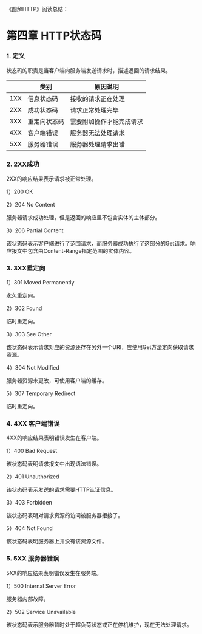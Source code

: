 《图解HTTP》阅读总结：

# 第四章 HTTP状态码

### 1. 定义

状态码的职责是当客户端向服务端发送请求时，描述返回的请求结果。


|  | 类别 | 原因说明 |
| --- | --- | --- |
| 1XX | 信息状态码 | 接收的请求正在处理 |
| 2XX | 成功状态码 | 请求正常处理完毕 |
| 3XX | 重定向状态码 | 需要附加操作才能完成请求 |
| 4XX | 客户端错误 | 服务器无法处理请求 |
| 5XX | 服务器错误 | 服务器处理请求出错 |

### 2. 2XX成功

2XX的响应结果表示请求被正常处理。

1）200 OK

2）204 No Content

服务器请求成功处理，但是返回的响应里不包含实体的主体部分。

3）206 Partial Content

该状态码表示客户端进行了范围请求，而服务器成功执行了这部分的Get请求。响应报文中包含由Content-Range指定范围的实体内容。

### 3. 3XX重定向

1）301 Moved Permanently

永久重定向。

2）302 Found

临时重定向。

3）303 See Other

该状态码表示请求对应的资源还存在另外一个URI，应使用Get方法定向获取请求资源。

4）304 Not Modified

服务器资源未更改，可使用客户端的缓存。

5）307 Temporary Redirect

临时重定向。

### 4. 4XX 客户端错误

4XX的响应结果表明错误发生在客户端。

1）400 Bad Request

该状态码表明请求报文中出现语法错误。

2）401 Unauthorized

该状态码表示发送的请求需要HTTP认证信息。

3）403 Forbidden

该状态码表明对请求资源的访问被服务器拒接了。

5）404 Not Found

该状态码表明服务器上并没有该资源文件。

### 5. 5XX 服务器错误

5XX的响应结果表明错误发生在服务端。

1）500 Internal Server Error

服务器内部故障。

2）502 Service Unavailable

该状态码表示服务器暂时处于超负荷状态或正在停机维护，现在无法处理请求。


